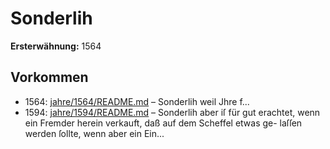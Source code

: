 # Sonderlih

**Ersterwähnung:** 1564

## Vorkommen
- 1564: [jahre/1564/README.md](../jahre/1564/README.md) – Sonderlih weil Jhre f...
- 1594: [jahre/1594/README.md](../jahre/1594/README.md) – Sonderlih aber iſ für gut erachtet, wenn ein
Fremder herein verkauft, daß auf dem Scheffel etwas ge-
laſſen werden ſollte, wenn aber ein Ein...
